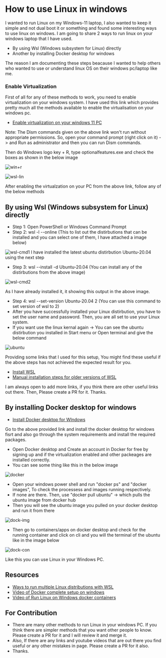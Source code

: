 # How to use Linux in windows

I wanted to run Linux on my Windows-11 laptop, I also wanted to keep it simple and not dual boot it or something and found some interesting ways to use linux on windows. I am going to share 2 ways to run linux on your windows laptop that I have used.

 - By using Wsl (Windows subsystem for Linux) directly 
 - Another by installing Docker desktop for windows

The reason I am documenting these steps beacause I wanted to help others who wanted to use or understand linux OS on their windows pc/laptop like me.

###  Enable Virtualization

First of all for any of these methods to work, you need to enable virtualization on your windows system. I have used this link which provides pretty much all the methods available to enable the virtualisation on your windows pc.
- [Enable virtualization on your windows 11 PC](https://techschumz.com/enable-virtualization-on-your-windows-11-pc/?msclkid=97fc16f6b40611ecb09421574f68981e)

Note: The Dism commands given on the above link won't run without appropriate permissions. So, open your command prompt (right click on it) -> and Run as administrator and then you can run Dism commands.

Then do Windows logo key + R, type optionalfeatures.exe and check the boxes as shown in the below image

![win+r](https://user-images.githubusercontent.com/85234103/161542933-42c82dc7-e269-41e2-881a-d50eede7faa4.png)

![wsl-lin](https://user-images.githubusercontent.com/85234103/161559045-b4c98366-b8a3-4074-9557-cc4991922873.png)

After enabling the virtualzation on your PC from the above link, follow any of the below methods 

## By using Wsl (Windows subsystem for Linux) directly

- Step 1: Open PowerShell or Windows Command Prompt
- Step 2: wsl -l --online (This to list out the distirbutions that can be installed and you can select one of them, I have attached a image below)

![wsl-cmd1](https://user-images.githubusercontent.com/85234103/161544286-546cbd41-7432-4e09-bc14-4c7cb2875683.png)
I have installed the latest ubuntu distirbution Ubuntu-20.04 using the next step

- Step 3: wsl --install -d Ubuntu-20.04 (You can install any of the distirbutions from the above image)

![wsl-cmd2](https://user-images.githubusercontent.com/85234103/161545759-887b236e-eab5-4dc7-855c-dcf7090093a0.png)

As I have already installed it, it showing this output in the above image.

- Step 4: wsl --set-version Ubuntu-20.04 2  (You can use this command to set version of wsl to 2)
- After you have successfully installed your Linux distirbution, you have to set the user name and password. Then, you are all set to use your Linux system.
- If you want use the linux kernal again -> You can see the ubuntu distirbution you installed in Start menu or Open terminal and give the below command 

![ubuntu](https://user-images.githubusercontent.com/85234103/161547734-bf091bb3-8e24-43e0-95af-9a7c7ea7d07e.png)

Providing some links that I used for this setup, You might find these useful if the above steps has not achieved the expected result for you.

- [Install WSL](https://docs.microsoft.com/en-us/windows/wsl/install)
- [Manual installation steps for older versions of WSL](https://docs.microsoft.com/en-us/windows/wsl/install-manual#step-4---download-the-linux-kernel-update-package)

I am always open to add more links, if you think there are other useful links out there. Then, Please create a PR for it. Thanks.

## By installing Docker desktop for windows

- [Install Docker desktop for WIndows](https://docs.docker.com/desktop/windows/install/)

Go to the above provided link and install the docker desktop for windows fisrt and also go through the system requirements and install the required packages.
- Open Docker desktop and Create an account in Docker for free by signing up and if the virtualization enabled and other packeages are installed correctly.
- You can see some thing like this in the below image

![docker](https://user-images.githubusercontent.com/85234103/161552365-e83da716-b1ee-4fd2-9910-ef076fb91a73.png)

- Open your windows power shell and run "docker ps" and "docker images", To check the processess and images running respectively.
- If none are there. Then, use "docker pull ubuntu" -> which pulls the ubuntu image from docker hub
- Then you will see the ubuntu image you pulled on your docker desktop and run it from there 

![dock-img](https://user-images.githubusercontent.com/85234103/161553846-f69eaa50-c619-4d99-846c-be39e5fdae27.png)

- Then go to containers/apps on docker desktop and check for the running container and click on cli and you will the terminal of the ubuntu like in the image below

![dock-con](https://user-images.githubusercontent.com/85234103/161554518-a7125e27-abaa-4b6d-afb1-eb046274168e.png)

Like this you can use Linux in your Windows PC.

## Resources
- [Ways to run multiple Linux distributions with WSL](https://docs.microsoft.com/en-us/windows/wsl/install#ways-to-run-multiple-linux-distributions-with-wsl)
- [Video of Docker complete setup on windows](https://www.youtube.com/watch?v=2ezNqqaSjq8&t=77s)
- [Video of Run Linux on Windows docker containers](https://www.youtube.com/watch?v=eZpLjKv9xvA&t=402s)

## For Contribution

- There are many other methods to run Linux in your windows PC. If you think there are simpler methods that you want other people to know. Please create a PR for it and I will review it and merge it. 
- Also, If there are any links and youtube videos that are out there you find useful or any other mistakes in page. Please create a PR for it also. 
- Thanks.

